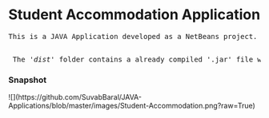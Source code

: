 # Student Accommodation Application
  <pre>This is a JAVA Application developed as a NetBeans project. If you want to use and make changes to this project , please install NetBeans and upload this whole package as a project.
  </pre>
  
  <pre> The <i>'dist'</i> folder contains a already compiled '.jar' file which is a ready to run executable file of the application </pre>
  
  <h3>Snapshot</h3>
  ![](https://github.com/SuvabBaral/JAVA-Applications/blob/master/images/Student-Accommodation.png?raw=True)
